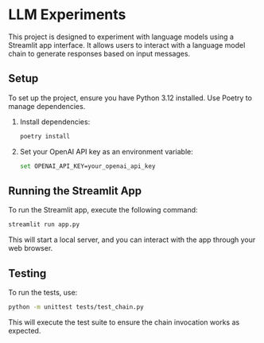 # LLM Experiments

This project is designed to experiment with language models using a Streamlit app interface. It allows users to interact with a language model chain to generate responses based on input messages.

## Setup

To set up the project, ensure you have Python 3.12 installed. Use Poetry to manage dependencies.

1. Install dependencies:
   ```bash
   poetry install
   ```

2. Set your OpenAI API key as an environment variable:
   ```bash
   set OPENAI_API_KEY=your_openai_api_key
   ```

## Running the Streamlit App

To run the Streamlit app, execute the following command:
```bash
streamlit run app.py
```

This will start a local server, and you can interact with the app through your web browser.

## Testing

To run the tests, use:
```bash
python -m unittest tests/test_chain.py
```

This will execute the test suite to ensure the chain invocation works as expected.
